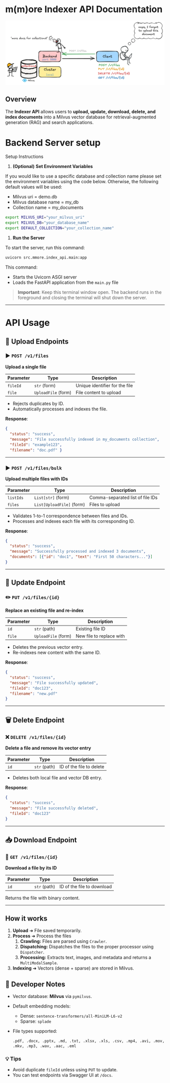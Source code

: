 # m(m)ore Indexer API Documentation

![image.png](image.png)

## Overview

The **Indexer API** allows users to **upload, update, download, delete, and index documents** into a Milvus vector database for retrieval-augmented generation (RAG) and search applications. 

# Backend Server setup

Setup Instructions

1. **(Optional)** **Set Environment Variables**

If you would like to use a specific database and collection name please set the environment variables using the code below. Otherwise, the following default values will be used:

- Milvus uri = demo.db
- Milvus database name = my_db
- Collection name = my_documents

```bash
export MILVUS_URI="your_milvus_uri"
export MILVUS_DB="your_database_name"
export DEFAULT_COLLECTION="your_collection_name"
```

1. **Run the Server**

To start the server, run this command:

```bash
uvicorn src.mmore.index_api.main:app 
```

This command:

- Starts the Uvicorn ASGI server
- Loads the FastAPI application from the `main.py` file

> **Important**: Keep this terminal window open. The backend runs in the foreground and closing the terminal will shut down the server.

---

# API Usage

## 📂 Upload Endpoints

### ▶️ `POST /v1/files`

**Upload a single file**

| Parameter | Type | Description |
| --- | --- | --- |
| `fileId` | `str` (form) | Unique identifier for the file |
| `file` | `UploadFile` (form) | File content to upload |
- Rejects duplicates by ID.
- Automatically processes and indexes the file.

**Response**:

```json
{
  "status": "success",
  "message": "File successfully indexed in my_documents collection",
  "fileId": "example123",
  "filename": "doc.pdf" }

```

---

### ▶️ `POST /v1/files/bulk`

**Upload multiple files with IDs**

| Parameter | Type | Description |
| --- | --- | --- |
| `listIds` | `List[str]` (form) | Comma-separated list of file IDs |
| `files` | `List[UploadFile]` (form) | Files to upload |
- Validates 1-to-1 correspondence between files and IDs.
- Processes and indexes each file with its corresponding ID.

**Response**:

```json
{
  "status": "success",
  "message": "Successfully processed and indexed 3 documents",
  "documents": [{"id": "doc1", "text": "First 50 characters..."}]
}
```

---

## 🔁 Update Endpoint

### ✏️ `PUT /v1/files/{id}`

**Replace an existing file and re-index**

| Parameter | Type | Description |
| --- | --- | --- |
| `id` | `str` (path) | Existing file ID |
| `file` | `UploadFile` (form) | New file to replace with |
- Deletes the previous vector entry.
- Re-indexes new content with the same ID.

**Response**:

```json
{
  "status": "success",
  "message": "File successfully updated",
  "fileId": "doc123",
  "filename": "new.pdf"
}
```

---

## 🗑️ Delete Endpoint

### ❌ `DELETE /v1/files/{id}`

**Delete a file and remove its vector entry**

| Parameter | Type | Description |
| --- | --- | --- |
| `id` | `str` (path) | ID of the file to delete |
- Deletes both local file and vector DB entry.

**Response**:

```json
{
  "status": "success",
  "message": "File successfully deleted",
  "fileId": "doc123"
}
```

---

## 📥 Download Endpoint

### 📄 `GET /v1/files/{id}`

**Download a file by its ID**

| Parameter | Type | Description |
| --- | --- | --- |
| `id` | `str` (path) | ID of the file to download |

Returns the file with binary content.

---

## How it works

1. **Upload** ➜ File saved temporarily.
2. **Process** ➜ Process the files
    1. **Crawling:** Files are parsed using `Crawler`.
    2. **Dispatching:** Dispatches the files to the proper processor using `Dispatcher`.
    3. **Processing:** Extracts text, images, and metadata and returns a `MultiModalSample`.
3. **Indexing** ➜ Vectors (dense + sparse) are stored in Milvus.

## 🧰 Developer Notes

- Vector database: **Milvus** via `pymilvus`.
- Default embedding models:
    - Dense: `sentence-transformers/all-MiniLM-L6-v2`
    - Sparse: `splade`
- File types supported:
    
    ```
    .pdf, .docx, .pptx, .md, .txt, .xlsx, .xls, .csv, .mp4, .avi, .mov, .mkv, .mp3, .wav, .aac, .eml
    ```
    

### 💡 Tips

- Avoid duplicate `fileId` unless using `PUT` to update.
- You can test endpoints via Swagger UI at `/docs`.